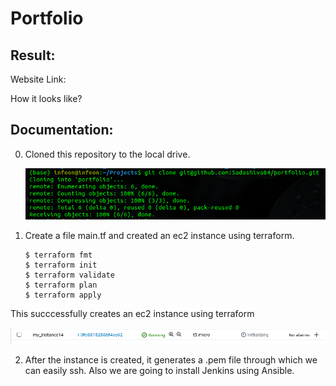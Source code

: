 # Portfolio

Result:
----------------------------

Website Link:

How it looks like?


Documentation:
----------------------------


0. Cloned this repository to the local drive.

    ![Repo](/images/repo_clone.png)  
1. Create a file main.tf and created an ec2 instance using terraform.

    ```
    $ terraform fmt
    $ terraform init
    $ terraform validate
    $ terraform plan
    $ terraform apply
    
    ```
This succcessfully creates an ec2 instance using terraform

![instance](/images/instance_init.png)
    
2. After the instance is created, it generates a .pem file through which we can easily ssh. Also we are going to install Jenkins using Ansible.

 
